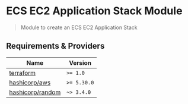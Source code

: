 # ECS EC2 Application Stack Module

> Module to create an ECS EC2 Application Stack

## Requirements & Providers

| Name                                                                                                                  | Version     |
|-----------------------------------------------------------------------------------------------------------------------|-------------|
| <a name="requirement_terraform"></a> [terraform](https://github.com/hashicorp/terraform/releases)                     | `>= 1.0`    |
| <a name="requirement_aws"></a> [hashicorp/aws](https://registry.terraform.io/providers/hashicorp/aws/latest)          | `>= 5.30.0` |
| <a name="requirement_random"></a> [hashicorp/random](https://registry.terraform.io/providers/hashicorp/random/latest) | `~> 3.4.0`  |
